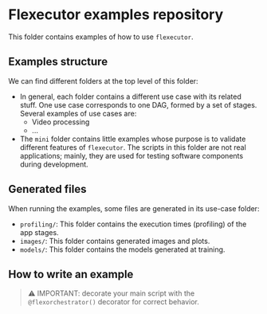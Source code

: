 # Flexecutor examples repository
This folder contains examples of how to use `flexecutor`.

## Examples structure

We can find different folders at the top level of this folder:
- In general, each folder contains a different use case with its related stuff. One use case corresponds to one DAG, formed by a set of stages. Several examples of use cases are:
  - Video processing
  - ...
- The `mini` folder contains little examples whose purpose is to validate different features of `flexecutor`. The scripts in this folder are not real applications; mainly, they are used for testing software components during development.

## Generated files
When running the examples, some files are generated in its use-case folder:
- `profiling/`: This folder contains the execution times (profiling) of the app stages.
- `images/`: This folder contains generated images and plots.
- `models/`: This folder contains the models generated at training.

## How to write an example
> ⚠️ IMPORTANT: decorate your main script with the `@flexorchestrator()` decorator for correct behavior.